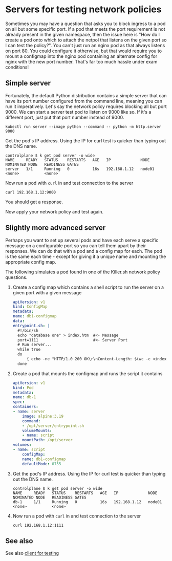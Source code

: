 # Servers for testing network policies

Sometimes you may have a question that asks you to block ingress to a pod on all but some specific port. If a pod that meets the port requirement is not already present in the given namespace, then the issue here is "How do I create a pod onto which to attach the netpol that listens on the given port so I can test the policy?". You can't just run an nginx pod as that always listens on port 80. You could configure it otherwise, but that would require you to mount a configmap into the nginx pod containing an alternate config for nginx with the new port number. That's far too much hassle under exam conditions!

## Simple server

Fortunately, the default Python distribution contains a simple server that can have its port number configured from the command line, meaning you can run it imperatively. Let's say the network policy requires blocking all but port 9000. We can start a server test pod to listen on 9000 like so. If it's a different port, just put that port number instead of 9000.

```
kubectl run server --image python --command -- python -m http.server 9000
```

Get the pod's IP address. Using the IP for curl test is quicker than typing out the DNS name.

```
controlplane $ k get pod server -o wide
NAME     READY   STATUS    RESTARTS   AGE   IP             NODE     NOMINATED NODE   READINESS GATES
server   1/1     Running   0          16s   192.168.1.12   node01   <none>           <none>
```

Now run a pod with `curl` in and test connection to the server

```
curl 192.168.1.12:9000
```

You should get a response.

Now apply your network policy and test again.

## Slightly more advanced server

Perhaps you want to set up several pods and have each serve a specific message on a configurable port so you can tell them apart by their responses. We can do that with a pod and a config map for each. The pod is the same each time - except for giving it a unique name and mounting the appropriate config map.

The following simulates a pod found in one of the Killer.sh network policy questions.

1. Create a config map which contains a shell script to run the server on a given port with a given message

    ```yaml
    apiVersion: v1
    kind: ConfigMap
    metadata:
    name: db1-configmap
    data:
    entrypoint.sh: |
      #!/bin/sh
      echo "database one" > index.htm  #<- Message
      port=1111                        #<- Server Port
      # Run server...
      while true
      do
          { echo -ne "HTTP/1.0 200 OK\r\nContent-Length: $(wc -c <index.htm)\r\n\r\n"; cat index.htm; } | nc -l -p $port
      done
    ```
1. Create a pod that mounts the configmap and runs the script it contains

    ```yaml
    apiVersion: v1
    kind: Pod
    metadata:
    name: db-1
    spec:
    containers:
    - name: server
        image: alpine:3.19
        command:
        - /opt/server/entrypoint.sh
        volumeMounts:
        - name: script
        mountPath: /opt/server
    volumes:
    - name: script
        configMap:
        name: db1-configmap
        defaultMode: 0755
    ```
1. Get the pod's IP address. Using the IP for curl test is quicker than typing out the DNS name.

    ```
    controlplane $ k get pod server -o wide
    NAME     READY   STATUS    RESTARTS   AGE   IP             NODE     NOMINATED NODE   READINESS GATES
    db-1     1/1     Running   0          16s   192.168.1.12   node01   <none>           <none>
    ```

1. Now run a pod with `curl` in and test connection to the server

    ```
    curl 192.168.1.12:1111
    ```


## See also

See also [client for testing](./02-client--for-testing-network-things.md)

